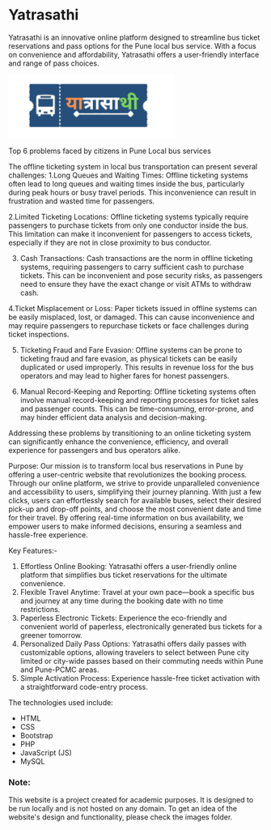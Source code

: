 # Yatrasathi 

Yatrasathi is an innovative online platform designed to streamline bus ticket reservations and pass options for the Pune local bus service. With a focus on convenience and affordability, Yatrasathi offers a user-friendly interface and range of pass choices.

![Website Logo](images/Website%20Logo.PNG)


Top 6 problems faced by citizens in Pune Local bus services

The offline ticketing system in local bus transportation can present several challenges:
1.Long Queues and Waiting Times: Offline ticketing systems often lead to long queues and waiting times inside the bus, particularly during peak hours or busy travel periods. This inconvenience can result in frustration and wasted time for passengers.

2.Limited Ticketing Locations: Offline ticketing systems typically require passengers to purchase tickets from only one conductor inside the bus. This limitation can make it inconvenient for passengers to access tickets, especially if they are not in close proximity to bus conductor.

3. Cash Transactions: Cash transactions are the norm in offline ticketing systems, requiring passengers to carry sufficient cash to purchase tickets. This can be inconvenient and pose security risks, as passengers need to ensure they have the exact change or visit ATMs to withdraw cash.

4.Ticket Misplacement or Loss: Paper tickets issued in offline systems can be easily misplaced, lost, or damaged. This can cause inconvenience and may require passengers to repurchase tickets or face challenges during ticket inspections.

5. Ticketing Fraud and Fare Evasion: Offline systems can be prone to ticketing fraud and fare evasion, as physical tickets can be easily duplicated or used improperly. This results in revenue loss for the bus operators and may lead to higher fares for honest passengers.

6. Manual Record-Keeping and Reporting: Offline ticketing systems often involve manual record-keeping and reporting processes for ticket sales and passenger counts. This can be time-consuming, error-prone, and may hinder efficient data analysis and decision-making.

Addressing these problems by transitioning to an online ticketing system can significantly enhance the convenience, efficiency, and overall experience for passengers and bus operators alike. 




Purpose:
Our mission is to transform local bus reservations in Pune by offering a user-centric website that revolutionizes the booking process. Through our online platform, we strive to provide unparalleled convenience and accessibility to users, simplifying their journey planning. With just a few clicks, users can effortlessly search for available buses, select their desired pick-up and drop-off points, and choose the most convenient date and time for their travel. By offering real-time information on bus availability, we empower users to make informed decisions, ensuring a seamless and hassle-free experience.


Key Features:-
1. Effortless Online Booking: Yatrasathi offers a user-friendly online platform that simplifies bus
ticket reservations for the ultimate convenience.
2. Flexible Travel Anytime: Travel at your own pace—book a specific bus and journey at any time
during the booking date with no time restrictions.
3. Paperless Electronic Tickets: Experience the eco-friendly and convenient world of paperless,
electronically generated bus tickets for a greener tomorrow.
4. Personalized Daily Pass Options: Yatrasathi offers daily passes with customizable options,
allowing travelers to select between Pune city limited or city-wide passes based on their
commuting needs within Pune and Pune-PCMC areas.
5. Simple Activation Process: Experience hassle-free ticket activation with a straightforward
code-entry process.



The technologies used include:
- HTML
- CSS
- Bootstrap
- PHP
- JavaScript (JS)
- MySQL


### Note:

This website is a project created for academic purposes. It is designed to be run locally and is not hosted on any domain. To get an idea of the website's design and functionality, please check the images folder.


